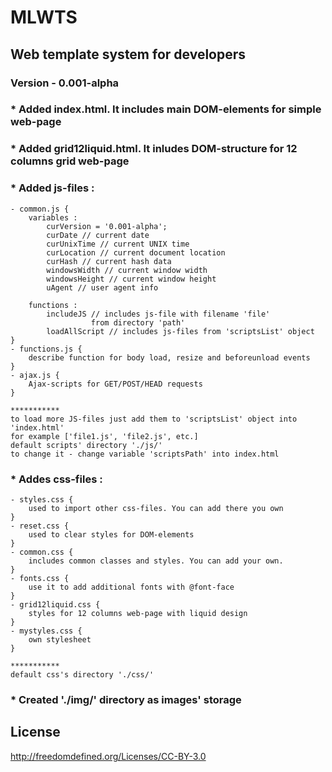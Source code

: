 MLWTS
=============
Web template system for developers
-------


### Version - 0.001-alpha
### * Added index.html. It includes main DOM-elements for simple web-page

### * Added grid12liquid.html. It inludes DOM-structure for 12 columns grid web-page

### * Added js-files :
 	- common.js {
		variables :
			curVersion = '0.001-alpha';
			curDate // current date
			curUnixTime // current UNIX time
			curLocation // current document location
			curHash // current hash data
			windowsWidth // current window width
			windowsHeight // current window height
			uAgent // user agent info

		functions :
			includeJS // includes js-file with filename 'file' 
					  from directory 'path'
			loadAllScript // includes js-files from 'scriptsList' object
	}
	- functions.js {
		describe function for body load, resize and beforeunload events
	}
	- ajax.js {
		Ajax-scripts for GET/POST/HEAD requests
	}

	***********
	to load more JS-files just add them to 'scriptsList' object into 'index.html'
	for example ['file1.js', 'file2.js', etc.]
	default scripts' directory './js/'
	to change it - change variable 'scriptsPath' into index.html

### * Addes css-files :
	- styles.css {
		used to import other css-files. You can add there you own
	}
	- reset.css {
		used to clear styles for DOM-elements
	}
	- common.css {
		includes common classes and styles. You can add your own.
	}
	- fonts.css {
		use it to add additional fonts with @font-face
	}
	- grid12liquid.css {
		styles for 12 columns web-page with liquid design
	}
	- mystyles.css {
		own stylesheet
	}

	***********
	default css's directory './css/'

### * Created './img/' directory as images' storage

License
-------

http://freedomdefined.org/Licenses/CC-BY-3.0